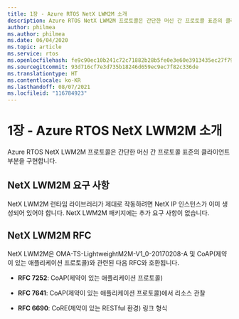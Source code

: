 ```yaml
---
title: 1장 - Azure RTOS NetX LWM2M 소개
description: Azure RTOS NetX LWM2M 프로토콜은 간단한 머신 간 프로토콜 표준의 클라이언트 부분을 구현합니다.
author: philmea
ms.author: philmea
ms.date: 06/04/2020
ms.topic: article
ms.service: rtos
ms.openlocfilehash: fe9c90ec10b241c72c71882b28b5fe0e3e60e3913435ec27f797eade4ca4eca5
ms.sourcegitcommit: 93d716cf7e3d735b18246d659ec9ec7f82c336de
ms.translationtype: HT
ms.contentlocale: ko-KR
ms.lasthandoff: 08/07/2021
ms.locfileid: "116784923"
---
```

# <a name="chapter-1---introduction-to-azure-rtos-netx-lwm2m"></a>1장 - Azure RTOS NetX LWM2M 소개

Azure RTOS NetX LWM2M 프로토콜은 간단한 머신 간 프로토콜 표준의 클라이언트 부분을 구현합니다.

## <a name="netx-lwm2m-requirements"></a>NetX LWM2M 요구 사항

NetX LWM2M 런타임 라이브러리가 제대로 작동하려면 NetX IP 인스턴스가 이미 생성되어 있어야 합니다. NetX LWM2M 패키지에는 추가 요구 사항이 없습니다.

## <a name="netx-lwm2m-rfcs"></a>NetX LWM2M RFC

NetX LWM2M은 OMA-TS-LightweightM2M-V1_0-20170208-A 및 CoAP(제약이 있는 애플리케이션 프로토콜)와 관련된 다음 RFC와 호환됩니다.

- **RFC 7252**: CoAP(제약이 있는 애플리케이션 프로토콜)

- **RFC 7641**: CoAP(제약이 있는 애플리케이션 프로토콜)에서 리소스 관찰

- **RFC 6690**: CoRE(제약이 있는 RESTful 환경) 링크 형식